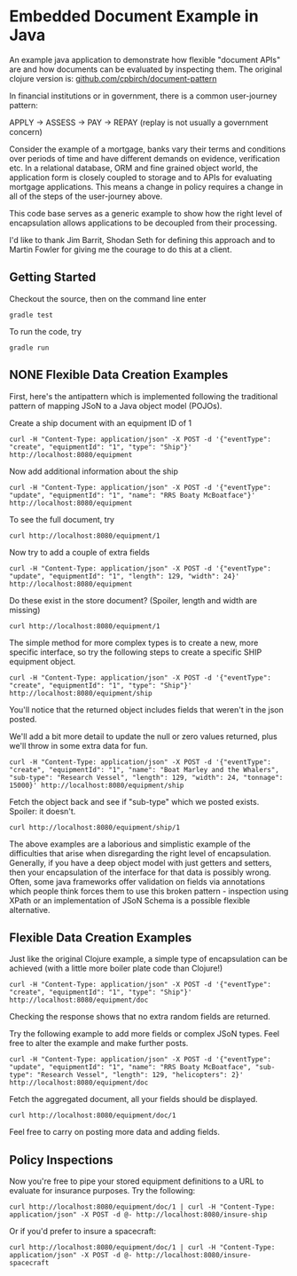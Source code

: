 # Embedded Document Example in Java
An example java application to demonstrate how flexible "document APIs" are and how documents can be evaluated by inspecting them. The original clojure version is: [github.com/cpbirch/document-pattern](https://github.com/cpbirch/document-pattern)

In financial institutions or in government, there is a common user-journey pattern:

APPLY -> ASSESS -> PAY -> REPAY (replay is not usually a government concern)

Consider the example of a mortgage, banks vary their terms and conditions over periods of time and have different demands on evidence, verification etc.  In a relational database, ORM and fine grained object world, the application form is closely coupled to storage and to APIs for evaluating mortgage applications.  This means a change in policy requires a change in all of the steps of the user-journey above.

This code base serves as a generic example to show how the right level of encapsulation allows applications to be decoupled from their processing.

I'd like to thank Jim Barrit, Shodan Seth for defining this approach and to Martin Fowler for giving me the courage to do this at a client.

## Getting Started

Checkout the source, then on the command line enter

    gradle test

To run the code, try

    gradle run

## NONE Flexible Data Creation Examples

First, here's the antipattern which is implemented following the traditional pattern of mapping JSoN to a Java object model (POJOs).

Create a ship document with an equipment ID of 1

    curl -H "Content-Type: application/json" -X POST -d '{"eventType": "create", "equipmentId": "1", "type": "Ship"}' http://localhost:8080/equipment


Now add additional information about the ship

    curl -H "Content-Type: application/json" -X POST -d '{"eventType": "update", "equipmentId": "1", "name": "RRS Boaty McBoatface"}' http://localhost:8080/equipment

To see the full document, try

    curl http://localhost:8080/equipment/1

Now try to add a couple of extra fields

    curl -H "Content-Type: application/json" -X POST -d '{"eventType": "update", "equipmentId": "1", "length": 129, "width": 24}' http://localhost:8080/equipment

Do these exist in the store document?  (Spoiler, length and width are missing)

    curl http://localhost:8080/equipment/1

The simple method for more complex types is to create a new, more specific interface, so try the following steps to create a specific SHIP equipment object.

    curl -H "Content-Type: application/json" -X POST -d '{"eventType": "create", "equipmentId": "1", "type": "Ship"}' http://localhost:8080/equipment/ship

You'll notice that the returned object includes fields that weren't in the json posted.

We'll add a bit more detail to update the null or zero values returned, plus we'll throw in some extra data for fun.

    curl -H "Content-Type: application/json" -X POST -d '{"eventType": "create", "equipmentId": "1", "name": "Boat Marley and the Whalers", "sub-type": "Research Vessel", "length": 129, "width": 24, "tonnage": 15000}' http://localhost:8080/equipment/ship

Fetch the object back and see if "sub-type" which we posted exists.  Spoiler: it doesn't.

    curl http://localhost:8080/equipment/ship/1

The above examples are a laborious and simplistic example of the difficulties that arise when disregarding the right level of encapsulation.  Generally, if you have a deep object model with just getters and setters, then your encapsulation of the interface for that data is possibly wrong.  Often, some java frameworks offer validation on fields via annotations which people think forces them to use this broken pattern - inspection using XPath or an implementation of JSoN Schema is a possible flexible alternative.


## Flexible Data Creation Examples

Just like the original Clojure example, a simple type of encapsulation can be achieved (with a little more boiler plate code than Clojure!)

    curl -H "Content-Type: application/json" -X POST -d '{"eventType": "create", "equipmentId": "1", "type": "Ship"}' http://localhost:8080/equipment/doc

Checking the response shows that no extra random fields are returned.

Try the following example to add more fields or complex JSoN types.  Feel free to alter the example and make further posts.

    curl -H "Content-Type: application/json" -X POST -d '{"eventType": "update", "equipmentId": "1", "name": "RRS Boaty McBoatface", "sub-type": "Research Vessel", "length": 129, "helicopters": 2}' http://localhost:8080/equipment/doc

Fetch the aggregated document, all your fields should be displayed.

    curl http://localhost:8080/equipment/doc/1

Feel free to carry on posting more data and adding fields.


## Policy Inspections

Now you're free to pipe your stored equipment definitions to a URL to evaluate for insurance purposes.  Try the following:

    curl http://localhost:8080/equipment/doc/1 | curl -H "Content-Type: application/json" -X POST -d @- http://localhost:8080/insure-ship

Or if you'd prefer to insure a spacecraft:

    curl http://localhost:8080/equipment/doc/1 | curl -H "Content-Type: application/json" -X POST -d @- http://localhost:8080/insure-spacecraft

